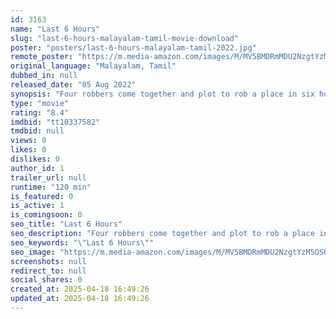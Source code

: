 ```yaml
---
id: 3163
name: "Last 6 Hours"
slug: "last-6-hours-malayalam-tamil-movie-download"
poster: "posters/last-6-hours-malayalam-tamil-2022.jpg"
remote_poster: "https://m.media-amazon.com/images/M/MV5BMDRmMDU2NzgtYzM5OS00MGRlLThkNTItOGY4NDA3ZjdlNmVhXkEyXkFqcGc@._V1_SX300.jpg"
original_language: "Malayalam, Tamil"
dubbed_in: null
released_date: "05 Aug 2022"
synopsis: "Four robbers come together and plot to rob a place in six hours. But there are some unforeseen problems. How do they deal with them and what will happen to them?"
type: "movie"
rating: "8.4"
imdbid: "tt10337582"
tmdbid: null
views: 0
likes: 0
dislikes: 0
author_id: 1
trailer_url: null
runtime: "120 min"
is_featured: 0
is_active: 1
is_comingsoon: 0
seo_title: "Last 6 Hours"
seo_description: "Four robbers come together and plot to rob a place in six hours. But there are some unforeseen problems. How do they deal with them and what will happen to them?"
seo_keywords: "\"Last 6 Hours\""
seo_image: "https://m.media-amazon.com/images/M/MV5BMDRmMDU2NzgtYzM5OS00MGRlLThkNTItOGY4NDA3ZjdlNmVhXkEyXkFqcGc@._V1_SX300.jpg"
screenshots: null
redirect_to: null
social_shares: 0
created_at: 2025-04-18 16:49:26
updated_at: 2025-04-18 16:49:26
---
```


